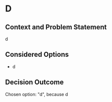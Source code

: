 # D

## Context and Problem Statement

d

## Considered Options

* d

## Decision Outcome

Chosen option: "d", because d

